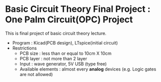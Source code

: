 # Basic Circuit Theory Final Project : One Palm Circuit(OPC) Project

This is final project of basic circuit theory lecture.  

- Program : Kicad(PCB design), LTspice(initial circuit)  
- Restrictions  
  - PCB size : less than or equal to 10cm X 10cm  
  - PCB layer : not more than 2 layer  
  - Input : wave generator, 5V USB (type free)  
  - Available elements : almost every **analog** devices (e.g. Logic gates are not allowed)  
